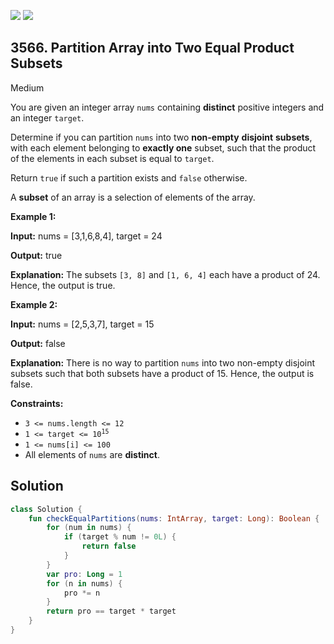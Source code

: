 [![](https://img.shields.io/github/stars/javadev/LeetCode-in-Kotlin?label=Stars&style=flat-square)](https://github.com/javadev/LeetCode-in-Kotlin)
[![](https://img.shields.io/github/forks/javadev/LeetCode-in-Kotlin?label=Fork%20me%20on%20GitHub%20&style=flat-square)](https://github.com/javadev/LeetCode-in-Kotlin/fork)

## 3566\. Partition Array into Two Equal Product Subsets

Medium

You are given an integer array `nums` containing **distinct** positive integers and an integer `target`.

Determine if you can partition `nums` into two **non-empty** **disjoint** **subsets**, with each element belonging to **exactly one** subset, such that the product of the elements in each subset is equal to `target`.

Return `true` if such a partition exists and `false` otherwise.

A **subset** of an array is a selection of elements of the array.

**Example 1:**

**Input:** nums = [3,1,6,8,4], target = 24

**Output:** true

**Explanation:** The subsets `[3, 8]` and `[1, 6, 4]` each have a product of 24. Hence, the output is true.

**Example 2:**

**Input:** nums = [2,5,3,7], target = 15

**Output:** false

**Explanation:** There is no way to partition `nums` into two non-empty disjoint subsets such that both subsets have a product of 15. Hence, the output is false.

**Constraints:**

*   `3 <= nums.length <= 12`
*   <code>1 <= target <= 10<sup>15</sup></code>
*   `1 <= nums[i] <= 100`
*   All elements of `nums` are **distinct**.

## Solution

```kotlin
class Solution {
    fun checkEqualPartitions(nums: IntArray, target: Long): Boolean {
        for (num in nums) {
            if (target % num != 0L) {
                return false
            }
        }
        var pro: Long = 1
        for (n in nums) {
            pro *= n
        }
        return pro == target * target
    }
}
```